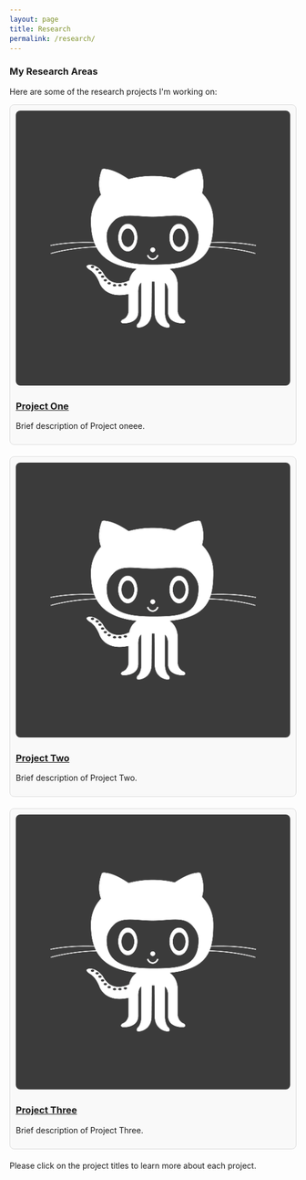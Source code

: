 ```yaml
---
layout: page
title: Research
permalink: /research/
---
```


<style>
/* Basic box styles */
.research-item {
  margin-bottom: 20px;
  border: 1px solid #ddd;
  transition: transform 0.2s; /* Animation */
  padding: 10px;
  border-radius: 8px;
  background-color: #f9f9f9;
}

/* Hover effect for boxes */
.research-item:hover {
  transform: scale(1.05); /* Slightly larger */
  box-shadow: 0 4px 8px rgba(0, 0, 0, 0.2);
}

.research-image {
  max-width: 100%;
  height: auto;
  border-radius: 8px;
}

/* Responsive image and box container */
@media (max-width: 600px) {
  .research-item {
    flex-direction: column;
  }
}
</style>

### My Research Areas

Here are some of the research projects I'm working on:

<div class="research-item">
  <img class="research-image" src="/img/avatar-icon.png" alt="Project One">
  <!-- Assuming the permalink for one.md is set to /research/one in its YAML front matter -->
  <h3><a href="/research/one">Project One</a></h3>
  <p>Brief description of Project oneee.</p>
</div>

<!-- For a blog post, use the post's URL structure which might look like /year/month/day/title -->
<div class="research-item">
  <img class="research-image" src="/img/avatar-icon.png" alt="Project Two">
  <h3><a href="/2018/09/10/Akademy-Experience">Project Two</a></h3>
  <p>Brief description of Project Two.</p>
</div>

<!-- Correctly linking to another page in the research directory -->
<div class="research-item">
  <img class="research-image" src="/img/avatar-icon.png" alt="Project Three">
  <h3><a href="/research/project-three">Project Three</a></h3>
  <p>Brief description of Project Three.</p>
</div>


Please click on the project titles to learn more about each project.

